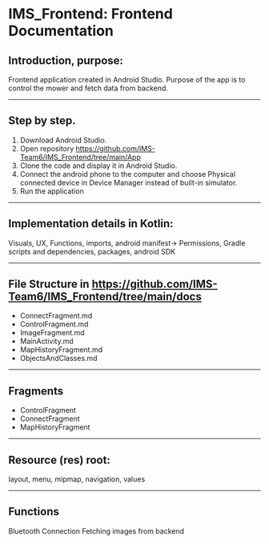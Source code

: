 # IMS_Frontend: Frontend Documentation

## Introduction, purpose:
Frontend application created in Android Studio. 
Purpose of the app is to control the mower and fetch data from backend.

---------

## Step by step.
1. Download Android Studio.
2. Open repository https://github.com/IMS-Team6/IMS_Frontend/tree/main/App
3. Clone the code and display it in Android Studio.
4. Connect the android phone to the computer and choose Physical connected device in Device Manager instead of built-in simulator.
5. Run the application

---------

## Implementation details in Kotlin:
Visuals, UX, Functions, imports, android manifest-> Permissions,
Gradle scripts and dependencies, packages, android SDK

---------

## File Structure in https://github.com/IMS-Team6/IMS_Frontend/tree/main/docs

- ConnectFragment.md
- ControlFragment.md
- ImageFragment.md
- MainActivity.md
- MapHistoryFragment.md
- ObjectsAndClasses.md

---------

## Fragments
- ControlFragment
- ConnectFragment
- MapHistoryFragment

---------

## Resource (res) root:
layout, menu, mipmap, navigation, values

---------

## Functions
Bluetooth Connection
Fetching images from backend
